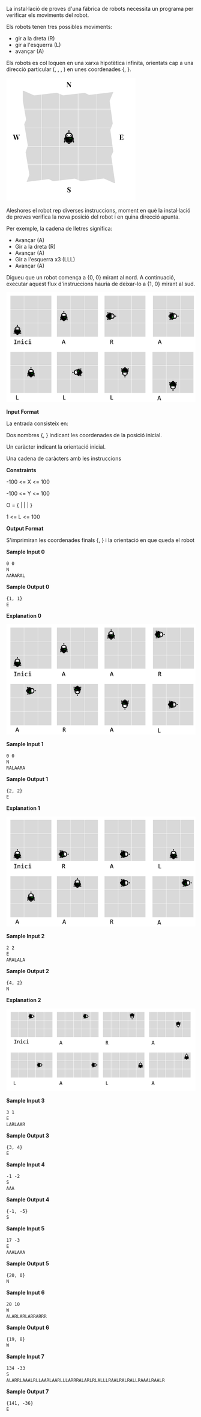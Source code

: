 La instal·lació de proves d'una fàbrica de robots necessita un programa
per verificar els moviments del robot.

Els robots tenen tres possibles moviments:

  - gir a la dreta (R)
  - gir a l'esquerra (L)
  - avançar (A)

Els robots es col loquen en una xarxa hipotètica infinita, orientats cap
a una direcció particular (, , , ) en unes coordenades {, }.

![image](1571224490-eaf27bcb9c-Copyofrobot.png)

Aleshores el robot rep diverses instruccions, moment en què la
instal·lació de proves verifica la nova posició del robot i en quina
direcció apunta.

Per exemple, la cadena de lletres  significa:

  - Avançar (A)
  - Gir a la dreta (R)
  - Avançar (A)
  - Gir a l'esquerra x3 (LLL)
  - Avançar (A)

Digueu que un robot comença a {0, 0} mirant al nord. A continuació,
executar aquest flux d'instruccions hauria de deixar-lo a {1, 0} mirant
al sud.

![image](1556722905-d4573a98ae-robot1.png)

**Input Format**

La entrada consisteix en:

Dos nombres {, } indicant les coordenades de la posició inicial.

Un caràcter  indicant la orientació inicial.

Una cadena de  caràcters amb les instruccions

**Constraints**

\-100 \<= X \<= 100

\-100 \<= Y \<= 100

O = { |  |  | }

1 \<= L \<= 100

**Output Format**

S'imprimiran les coordenades finals {, } i la orientació en que queda el
robot

**Sample Input 0**

    0 0
    N
    AARARAL

**Sample Output 0**

    {1, 1}
    E

**Explanation 0**

![image](1556724013-136b540c81-robot2.png)

**Sample Input 1**

    0 0
    N
    RALAARA

**Sample Output 1**

    {2, 2}
    E

**Explanation 1**

![image](1556724175-5c764e8a77-robot3.png)

**Sample Input 2**

    2 2
    E
    ARALALA

**Sample Output 2**

    {4, 2}
    N

**Explanation 2**

![image](1571225362-52f07d515b-Copyofrobot2.png)

**Sample Input 3**

    3 1
    E
    LARLAAR

**Sample Output 3**

    {3, 4}
    E

**Sample Input 4**

    -1 -2
    S
    AAA

**Sample Output 4**

    {-1, -5}
    S

**Sample Input 5**

    17 -3
    E
    AAALAAA

**Sample Output 5**

    {20, 0}
    N

**Sample Input 6**

    20 10
    W
    ALARLARLARRARRR

**Sample Output 6**

    {19, 8}
    W

**Sample Input 7**

    134 -33
    S
    ALARRLAAALRLLAARLAARLLLARRRALARLRLALLLRAALRALRALLRAAALRAALR

**Sample Output 7**

    {141, -36}
    E
